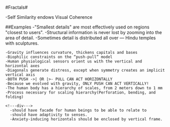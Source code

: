 #Fractals#


  -Self Similarity endows Visual Coherence
  
  ##Examples
    -"Smallest details" are most effectively used on regions "closest to users".
    -Structural information is never lost by zooming into the area of detail.
    -Sometimes detail is distributed all over — Hindu temples with sculptures.

    -Gravity influences curvature, thickens capitals and bases
    -Biophilic constraints on the “push-pull” model
    -Human physiological sensors orient us with the vertical and horizontal axes
    -Diagonals generate distress, except when symmetry creates an implicit vertical axis
    -BOTH PUSH ->| OR |>- PULL CAN ACT HORIZONTALLY
    -Because we evolved with gravity, ONLY PUSH CAN ACT VERTICALLY!
    -The human body has a hierarchy of scales, from 2 meters down to 1 mm
    -Process necessary for scaling hierarchy(Perforation, bending, and folding)
    
    <!---div--->
      -should have facade for human beings to be able to relate to  
      -should have adaptivity to senses.
      -Anxiety-inducing horizontals should be enclosed by vertical frame.
